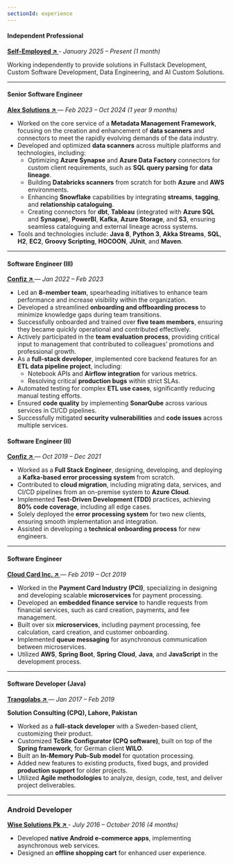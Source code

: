 ```yaml
---
sectionId: experience
---
```


#### Independent Professional
**[Self-Employed  ↗ ](https://www.linkedin.com/in/usman313)** - *January 2025 – Present (1 month)*  

Working independently to provide solutions in Fullstack Development, Custom Software Development, Data Engineering, and AI Custom Solutions.

---
#### Senior Software Engineer
**[Alex Solutions ↗ ](https://www.alexsolutions.com.au)** — *Feb 2023 – Oct 2024 (1 year 9 months)* 

- Worked on the core service of a **Metadata Management Framework**, focusing on the creation and enhancement of **data scanners** and connectors to meet the rapidly evolving demands of the data industry.  
- Developed and optimized **data scanners** across multiple platforms and technologies, including:  
  - Optimizing **Azure Synapse** and **Azure Data Factory** connectors for custom client requirements, such as **SQL query parsing** for **data lineage**.  
  - Building **Databricks scanners** from scratch for both **Azure** and **AWS** environments.  
  - Enhancing **Snowflake** capabilities by integrating **streams**, **tagging**, and **relationship cataloguing**.  
  - Creating connectors for **dbt**, **Tableau** (integrated with **Azure SQL** and **Synapse**), **PowerBI**, **Kafka**, **Azure Storage**, and **S3**, ensuring seamless cataloguing and external lineage across systems.  
- Tools and technologies include: **Java 8**, **Python 3**, **Akka Streams**, **SQL**, **H2**, **EC2**, **Groovy Scripting**, **HOCOON**, **JUnit**, and **Maven**.
---
#### Software Engineer (III)  
**[Confiz ↗ ](https://www.confiz.com)** — *Jan 2022 – Feb 2023*  

- Led an **8-member team**, spearheading initiatives to enhance team performance and increase visibility within the organization.  
- Developed a streamlined **onboarding and offboarding process** to minimize knowledge gaps during team transitions.  
- Successfully onboarded and trained over **five team members**, ensuring they became quickly operational and contributed effectively.  
- Actively participated in the **team evaluation process**, providing critical input to management that contributed to colleagues’ promotions and professional growth.  
- As a **full-stack developer**, implemented core backend features for an **ETL data pipeline project**, including:  
  - Notebook APIs and **Airflow integration** for various metrics.  
  - Resolving critical **production bugs** within strict SLAs.  
- Automated testing for complex **ETL use cases**, significantly reducing manual testing efforts.  
- Ensured **code quality** by implementing **SonarQube** across various services in CI/CD pipelines.  
- Successfully mitigated **security vulnerabilities** and **code issues** across multiple services.

#### Software Engineer (II)  
**[Confiz ↗ ](https://www.confiz.com)** — *Oct 2019 – Dec 2021*  

- Worked as a **Full Stack Engineer**, designing, developing, and deploying a **Kafka-based error processing system** from scratch.  
- Contributed to **cloud migration**, including migrating data, services, and CI/CD pipelines from an on-premise system to **Azure Cloud**.  
- Implemented **Test-Driven Development (TDD)** practices, achieving **80% code coverage**, including all edge cases.  
- Solely deployed the **error processing system** for two new clients, ensuring smooth implementation and integration.  
- Assisted in developing a **technical onboarding process** for new engineers.
---
#### Software Engineer  
**[Cloud Card Inc. ↗ ](https://www.cloudcardinc.com)** — *Feb 2019 – Oct 2019*  

- Worked in the **Payment Card Industry (PCI)**, specializing in designing and developing scalable **microservices** for payment processing.  
- Developed an **embedded finance service** to handle requests from financial services, such as card creation, payments, and fee management.  
- Built over six **microservices**, including payment processing, fee calculation, card creation, and customer onboarding.  
- Implemented **queue messaging** for asynchronous communication between microservices.  
- Utilized **AWS**, **Spring Boot**, **Spring Cloud**, **Java**, and **JavaScript** in the development process.  
---
#### Software Developer (Java)  
**[Trangolabs ↗ ](https://www.trangolabs.com)** — *Jan 2017 – Feb 2019*  

**Solution Consulting (CPQ), Lahore, Pakistan**  
- Worked as a **full-stack developer** with a Sweden-based client, customizing their product.  
- Customized **TcSite Configurator (CPQ software)**, built on top of the **Spring framework**, for German client **WILO**.  
- Built an **In-Memory Pub-Sub model** for quotation processing.  
- Added new features to existing products, fixed bugs, and provided **production support** for older projects.  
- Utilized **Agile methodologies** to analyze, design, code, test, and deliver project deliverables.  
---
###  Android Developer
**[Wise Solutions Pk  ↗ ](https://wisesolutions.pk)** - *July 2016 – October 2016 (4 months)* 
- Developed **native Android e-commerce apps**, implementing asynchronous web services.  
- Designed an **offline shopping cart** for enhanced user experience.

